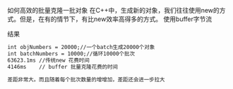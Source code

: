 如何高效的批量克隆一批对象
在C++中，生成新的对象，我们往往使用new的方式。但是，在有的情节下，有比new效率高得多的方式。
使用buffer字节流

结果
```txt
int objNumbers = 20000;//一个batch生成20000个对象
int batchNumbers = 10000;//循环10000个批次
63623.1ms //传统new 花费时间
4146ms    // buffer 批量克隆花费的时间

差距非常大。而且随着每个批次数量的增增加，差距还会进一步拉大
```

